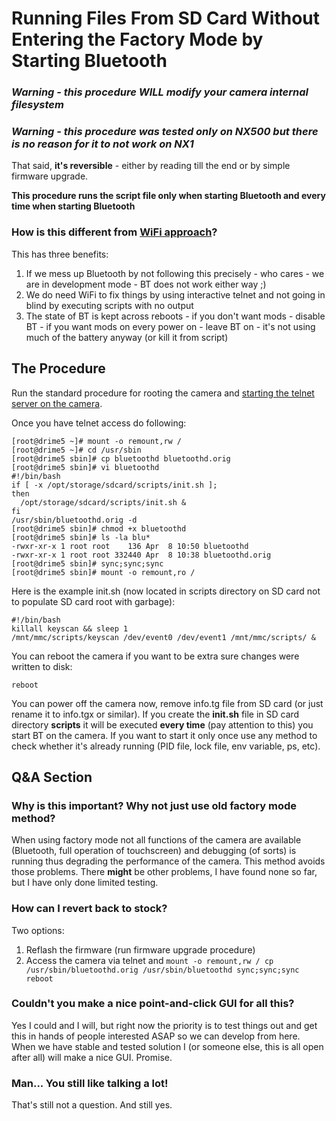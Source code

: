 # Running Files From SD Card Without Entering the Factory Mode by Starting Bluetooth

### *Warning - this procedure WILL modify your camera internal filesystem*

### *Warning - this procedure was tested only on NX500 but there is no reason for it to not work on NX1*

That said, **it's reversible** - either by reading till the end or by simple firmware upgrade.

**This procedure runs the script file only when starting Bluetooth and every time when starting Bluetooth**

### How is this different from [WiFi approach](https://github.com/ottokiksmaler/nx500_nx1_modding/edit/master/Running_scripts_without_factory_mode.md)?

This has three benefits:
  1. If we mess up Bluetooth by not following this precisely - who cares - we are in development mode - BT does not work either way ;)
  2. We do need WiFi to fix things by using interactive telnet and not going in blind by executing scripts with no output
  3. The state of BT is kept across reboots 
    - if you don't want mods - disable BT
    - if you want mods on every power on - leave BT on - it's not using much of the battery anyway (or kill it from script)

## The Procedure

Run the standard procedure for rooting the camera and [starting the telnet server on the camera](https://github.com/ottokiksmaler/nx500_nx1_modding/blob/master/Running-telnet-server-on-camera.md).

Once you have telnet access do following:

```
[root@drime5 ~]# mount -o remount,rw /
[root@drime5 ~]# cd /usr/sbin
[root@drime5 sbin]# cp bluetoothd bluetoothd.orig
[root@drime5 sbin]# vi bluetoothd
#!/bin/bash
if [ -x /opt/storage/sdcard/scripts/init.sh ];
then
  /opt/storage/sdcard/scripts/init.sh &
fi
/usr/sbin/bluetoothd.orig -d
[root@drime5 sbin]# chmod +x bluetoothd
[root@drime5 sbin]# ls -la blu*
-rwxr-xr-x 1 root root    136 Apr  8 10:50 bluetoothd
-rwxr-xr-x 1 root root 332440 Apr  8 10:38 bluetoothd.orig
[root@drime5 sbin]# sync;sync;sync
[root@drime5 sbin]# mount -o remount,ro /
```
Here is the example init.sh (now located in scripts directory on SD card not to populate SD card root with garbage):
```
#!/bin/bash
killall keyscan && sleep 1
/mnt/mmc/scripts/keyscan /dev/event0 /dev/event1 /mnt/mmc/scripts/ &
```
You can reboot the camera if you want to be extra sure changes were written to disk:
```
reboot
```

You can power off the camera now, remove info.tg file from SD card (or just rename it to info.tgx or similar). If you create the **init.sh** file in SD card directory **scripts** it will be executed **every time** (pay attention to this) you start BT on the camera. If you want to start it only once use any method to check whether it's already running (PID file, lock file, env variable, ps, etc).

## Q&A Section

### Why is this important? Why not just use old factory mode method?

When using factory mode not all functions of the camera are available (Bluetooth, full operation of touchscreen) and debugging (of sorts) is running thus degrading the performance of the camera. This method avoids those problems. There **might** be other problems, I have found none so far, but I have only done limited testing.

### How can I revert back to stock?

Two options:
  1. Reflash the firmware (run firmware upgrade procedure)
  2. Access the camera via telnet and
    ```
    mount -o remount,rw /
    cp /usr/sbin/bluetoothd.orig /usr/sbin/bluetoothd
    sync;sync;sync
    reboot
    ```

### Couldn't you make a nice point-and-click GUI for all this?

Yes I could and I will, but right now the priority is to test things out and get this in hands of people interested ASAP so we can develop from here. When we have stable and tested solution I (or someone else, this is all open after all) will make a nice GUI. Promise.

### Man... You still like talking a lot!

That's still not a question. And still yes.
